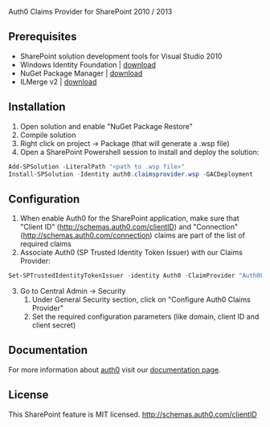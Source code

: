 Auth0 Claims Provider for SharePoint 2010 / 2013

## Prerequisites
  - SharePoint solution development tools for Visual Studio 2010
  - Windows Identity Foundation | <a href="http://www.microsoft.com/en-us/download/details.aspx?id=17331" target="_blank">download</a>
  - NuGet Package Manager | <a href="http://visualstudiogallery.msdn.microsoft.com/27077b70-9dad-4c64-adcf-c7cf6bc9970c" target="_blank">download</a>
  - ILMerge v2 | <a href="http://www.microsoft.com/en-us/download/details.aspx?id=17630" target="_blank">download</a>

## Installation

  1. Open solution and enable "NuGet Package Restore"
  2. Compile solution
  3. Right click on project -> Package (that will generate a .wsp file)
  4. Open a SharePoint Powershell session to install and deploy the solution:
  
  ~~~ps1
  Add-SPSolution -LiteralPath "<path to .wsp file>"
  Install-SPSolution -Identity auth0.claimsprovider.wsp -GACDeployment
  ~~~

## Configuration

  1. When enable Auth0 for the SharePoint application, make sure that "Client ID" (http://schemas.auth0.com/clientID) and "Connection" (http://schemas.auth0.com/connection) claims are part of the list of required claims
  2. Associate Auth0 (SP Trusted Identity Token Issuer) with our Claims Provider:
  
  ~~~ps1
  Set-SPTrustedIdentityTokenIssuer -identity Auth0 -ClaimProvider "Auth0FederatedUsers"
  ~~~
  
  3. Go to Central Admin -> Security
      1. Under General Security section, click on "Configure Auth0 Claims Provider"
      2. Set the required configuration parameters (like domain, client ID and client secret)

## Documentation

For more information about <a href="http://auth0.com" target="_blank">auth0</a> visit our <a href="http://docs.auth0.com/" target="_blank">documentation page</a>.

## License

This SharePoint feature is MIT licensed.
http://schemas.auth0.com/clientID
